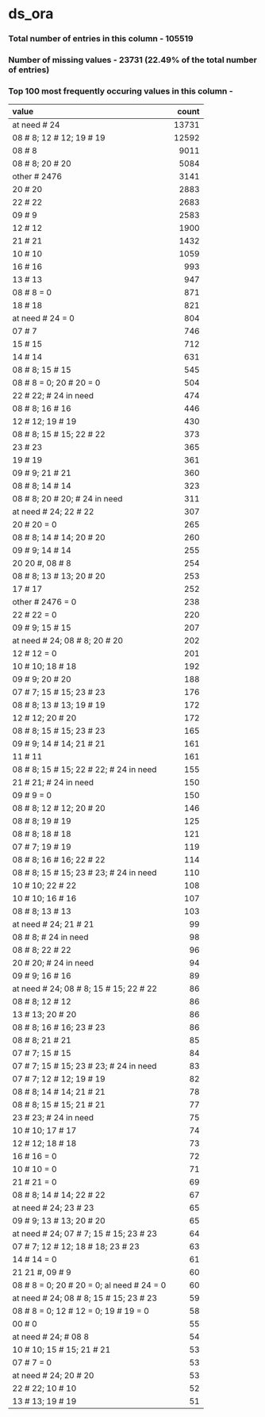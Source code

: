 
# ds_ora

### Total number of entries in this column - 105519

### Number of missing values - 23731 (22.49% of the total number of entries)

### Top 100 most frequently occuring values in this column -

| value                                     |   count |
|:------------------------------------------|--------:|
| at need # 24                              |   13731 |
| 08 # 8; 12 # 12; 19 # 19                  |   12592 |
| 08 # 8                                    |    9011 |
| 08 # 8; 20 # 20                           |    5084 |
| other # 2476                              |    3141 |
| 20 # 20                                   |    2883 |
| 22 # 22                                   |    2683 |
| 09 # 9                                    |    2583 |
| 12 # 12                                   |    1900 |
| 21 # 21                                   |    1432 |
| 10 # 10                                   |    1059 |
| 16 # 16                                   |     993 |
| 13 # 13                                   |     947 |
| 08 # 8 = 0                                |     871 |
| 18 # 18                                   |     821 |
| at need # 24 = 0                          |     804 |
| 07 # 7                                    |     746 |
| 15 # 15                                   |     712 |
| 14 # 14                                   |     631 |
| 08 # 8; 15 # 15                           |     545 |
| 08 # 8 = 0; 20 # 20 = 0                   |     504 |
| 22 # 22; # 24 in need                     |     474 |
| 08 # 8; 16 # 16                           |     446 |
| 12 # 12; 19 # 19                          |     430 |
| 08 # 8; 15 # 15; 22 # 22                  |     373 |
| 23 # 23                                   |     365 |
| 19 # 19                                   |     361 |
| 09 # 9; 21 # 21                           |     360 |
| 08 # 8; 14 # 14                           |     323 |
| 08 # 8; 20 # 20; # 24 in need             |     311 |
| at need # 24; 22 # 22                     |     307 |
| 20 # 20 = 0                               |     265 |
| 08 # 8; 14 # 14; 20 # 20                  |     260 |
| 09 # 9; 14 # 14                           |     255 |
| 20 20 #, 08 # 8                           |     254 |
| 08 # 8; 13 # 13; 20 # 20                  |     253 |
| 17 # 17                                   |     252 |
| other # 2476 = 0                          |     238 |
| 22 # 22 = 0                               |     220 |
| 09 # 9; 15 # 15                           |     207 |
| at need # 24; 08 # 8; 20 # 20             |     202 |
| 12 # 12 = 0                               |     201 |
| 10 # 10; 18 # 18                          |     192 |
| 09 # 9; 20 # 20                           |     188 |
| 07 # 7; 15 # 15; 23 # 23                  |     176 |
| 08 # 8; 13 # 13; 19 # 19                  |     172 |
| 12 # 12; 20 # 20                          |     172 |
| 08 # 8; 15 # 15; 23 # 23                  |     165 |
| 09 # 9; 14 # 14; 21 # 21                  |     161 |
| 11 # 11                                   |     161 |
| 08 # 8; 15 # 15; 22 # 22; # 24 in need    |     155 |
| 21 # 21; # 24 in need                     |     150 |
| 09 # 9 = 0                                |     150 |
| 08 # 8; 12 # 12; 20 # 20                  |     146 |
| 08 # 8; 19 # 19                           |     125 |
| 08 # 8; 18 # 18                           |     121 |
| 07 # 7; 19 # 19                           |     119 |
| 08 # 8; 16 # 16; 22 # 22                  |     114 |
| 08 # 8; 15 # 15; 23 # 23; # 24 in need    |     110 |
| 10 # 10; 22 # 22                          |     108 |
| 10 # 10; 16 # 16                          |     107 |
| 08 # 8; 13 # 13                           |     103 |
| at need # 24; 21 # 21                     |      99 |
| 08 # 8; # 24 in need                      |      98 |
| 08 # 8; 22 # 22                           |      96 |
| 20 # 20; # 24 in need                     |      94 |
| 09 # 9; 16 # 16                           |      89 |
| at need # 24; 08 # 8; 15 # 15; 22 # 22    |      86 |
| 08 # 8; 12 # 12                           |      86 |
| 13 # 13; 20 # 20                          |      86 |
| 08 # 8; 16 # 16; 23 # 23                  |      86 |
| 08 # 8; 21 # 21                           |      85 |
| 07 # 7; 15 # 15                           |      84 |
| 07 # 7; 15 # 15; 23 # 23; # 24 in need    |      83 |
| 07 # 7; 12 # 12; 19 # 19                  |      82 |
| 08 # 8; 14 # 14; 21 # 21                  |      78 |
| 08 # 8; 15 # 15; 21 # 21                  |      77 |
| 23 # 23; # 24 in need                     |      75 |
| 10 # 10; 17 # 17                          |      74 |
| 12 # 12; 18 # 18                          |      73 |
| 16 # 16 = 0                               |      72 |
| 10 # 10 = 0                               |      71 |
| 21 # 21 = 0                               |      69 |
| 08 # 8; 14 # 14; 22 # 22                  |      67 |
| at need # 24; 23 # 23                     |      65 |
| 09 # 9; 13 # 13; 20 # 20                  |      65 |
| at need # 24; 07 # 7; 15 # 15; 23 # 23    |      64 |
| 07 # 7; 12 # 12; 18 # 18; 23 # 23         |      63 |
| 14 # 14 = 0                               |      61 |
| 21 21 #, 09 # 9                           |      60 |
| 08 # 8 = 0; 20 # 20 = 0; al need # 24 = 0 |      60 |
| at need # 24; 08 # 8; 15 # 15; 23 # 23    |      59 |
| 08 # 8 = 0; 12 # 12 = 0; 19 # 19 = 0      |      58 |
| 00 # 0                                    |      55 |
| at need # 24; # 08 8                      |      54 |
| 10 # 10; 15 # 15; 21 # 21                 |      53 |
| 07 # 7 = 0                                |      53 |
| at need # 24; 20 # 20                     |      53 |
| 22 # 22; 10 # 10                          |      52 |
| 13 # 13; 19 # 19                          |      51 |
